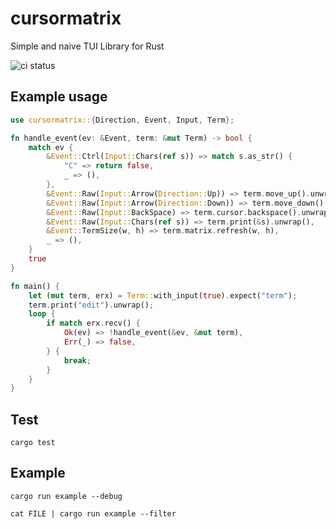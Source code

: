 # cursormatrix

Simple and naive TUI Library for Rust

![ci status](https://github.com/yasuyuky/cursormatrix/workflows/Rust/badge.svg)

## Example usage

```rust
use cursormatrix::{Direction, Event, Input, Term};

fn handle_event(ev: &Event, term: &mut Term) -> bool {
    match ev {
        &Event::Ctrl(Input::Chars(ref s)) => match s.as_str() {
            "C" => return false,
            _ => (),
        },
        &Event::Raw(Input::Arrow(Direction::Up)) => term.move_up().unwrap(),
        &Event::Raw(Input::Arrow(Direction::Down)) => term.move_down().unwrap(),
        &Event::Raw(Input::BackSpace) => term.cursor.backspace().unwrap(),
        &Event::Raw(Input::Chars(ref s)) => term.print(&s).unwrap(),
        &Event::TermSize(w, h) => term.matrix.refresh(w, h),
        _ => (),
    }
    true
}

fn main() {
    let (mut term, erx) = Term::with_input(true).expect("term");
    term.print("edit").unwrap();
    loop {
        if match erx.recv() {
            Ok(ev) => !handle_event(&ev, &mut term),
            Err(_) => false,
        } {
            break;
        }
    }
}
```

## Test

```console
cargo test
```

## Example

```console
cargo run example --debug
```

```console
cat FILE | cargo run example --filter
```
